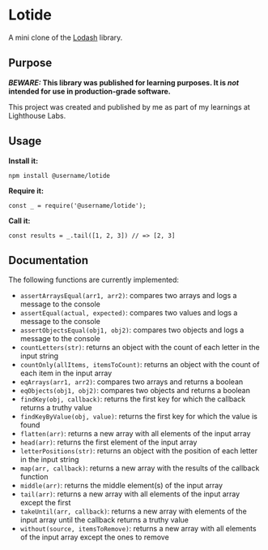 # Lotide

A mini clone of the [Lodash](https://lodash.com) library.

## Purpose

**_BEWARE:_ This library was published for learning purposes. It is _not_ intended for use in production-grade software.**

This project was created and published by me as part of my learnings at Lighthouse Labs.

## Usage

**Install it:**

`npm install @username/lotide`

**Require it:**

`const _ = require('@username/lotide');`

**Call it:**

`const results = _.tail([1, 2, 3]) // => [2, 3]`

## Documentation

The following functions are currently implemented:

* `assertArraysEqual(arr1, arr2)`: compares two arrays and logs a message to the console
* `assertEqual(actual, expected)`: compares two values and logs a message to the console
* `assertObjectsEqual(obj1, obj2)`: compares two objects and logs a message to the console
* `countLetters(str)`: returns an object with the count of each letter in the input string
* `countOnly(allItems, itemsToCount)`: returns an object with the count of each item in the input array
* `eqArrays(arr1, arr2)`: compares two arrays and returns a boolean
* `eqObjects(obj1, obj2)`: compares two objects and returns a boolean
* `findKey(obj, callback)`: returns the first key for which the callback returns a truthy value
* `findKeyByValue(obj, value)`: returns the first key for which the value is found
* `flatten(arr)`: returns a new array with all elements of the input array
* `head(arr)`: returns the first element of the input array
* `letterPositions(str)`: returns an object with the position of each letter in the input string
* `map(arr, callback)`: returns a new array with the results of the callback function
* `middle(arr)`: returns the middle element(s) of the input array
* `tail(arr)`: returns a new array with all elements of the input array except the first
* `takeUntil(arr, callback)`: returns a new array with elements of the input array until the callback returns a truthy value
* `without(source, itemsToRemove)`: returns a new array with all elements of the input array except the ones to remove
